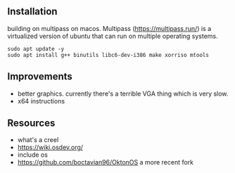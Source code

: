 

Installation
--------------------------------------------------------------
building on multipass on macos.  Multipass (https://multipass.run/) is a virtualized version of ubuntu that can run on multiple operating systems.

    sudo apt update -y
    sudo apt install g++ binutils libc6-dev-i386 make xorriso mtools


Improvements
--------------------------------------------------------------
* better graphics.  currently there's a terrible VGA thing which is very slow.
* x64 instructions


Resources
--------------------------------------------------------------
* what's a creel
* https://wiki.osdev.org/
* include os
* https://github.com/boctavian96/OktonOS  a more recent fork


